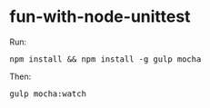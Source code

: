 # fun-with-node-unittest

Run:
<pre>npm install && npm install -g gulp mocha</pre>

Then:
<pre>gulp mocha:watch</pre>
